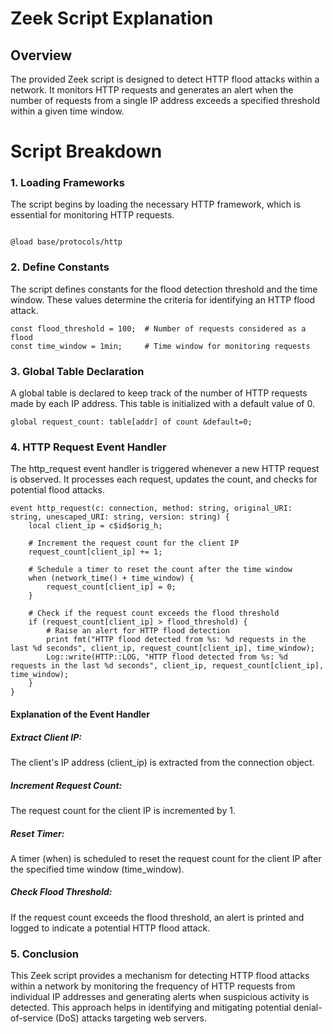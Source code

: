 # Zeek Script Explanation

## Overview

The provided Zeek script is designed to detect HTTP flood attacks within a network. It monitors HTTP requests and generates an alert when the number of requests from a single IP address exceeds a specified threshold within a given time window.

# Script Breakdown
### 1. Loading Frameworks
The script begins by loading the necessary HTTP framework, which is essential for monitoring HTTP requests.

```

@load base/protocols/http
```
### 2. Define Constants
The script defines constants for the flood detection threshold and the time window. These values determine the criteria for identifying an HTTP flood attack.
```
const flood_threshold = 100;  # Number of requests considered as a flood
const time_window = 1min;     # Time window for monitoring requests
```
### 3. Global Table Declaration

A global table is declared to keep track of the number of HTTP requests made by each IP address. This table is initialized with a default value of 0.

```
global request_count: table[addr] of count &default=0;
```
### 4. HTTP Request Event Handler

The http_request event handler is triggered whenever a new HTTP request is observed. It processes each request, updates the count, and checks for potential flood attacks.

```
event http_request(c: connection, method: string, original_URI: string, unescaped_URI: string, version: string) {
    local client_ip = c$id$orig_h;

    # Increment the request count for the client IP
    request_count[client_ip] += 1;

    # Schedule a timer to reset the count after the time window
    when (network_time() + time_window) {
        request_count[client_ip] = 0;
    }

    # Check if the request count exceeds the flood threshold
    if (request_count[client_ip] > flood_threshold) {
        # Raise an alert for HTTP flood detection
        print fmt("HTTP flood detected from %s: %d requests in the last %d seconds", client_ip, request_count[client_ip], time_window);
        Log::write(HTTP::LOG, "HTTP flood detected from %s: %d requests in the last %d seconds", client_ip, request_count[client_ip], time_window);
    }
}
```
#### Explanation of the Event Handler
##### Extract Client IP:

The client's IP address (client_ip) is extracted from the connection object.
##### Increment Request Count:

The request count for the client IP is incremented by 1.
##### Reset Timer:

A timer (when) is scheduled to reset the request count for the client IP after the specified time window (time_window).
##### Check Flood Threshold:

If the request count exceeds the flood threshold, an alert is printed and logged to indicate a potential HTTP flood attack.
### 5. Conclusion

This Zeek script provides a mechanism for detecting HTTP flood attacks within a network by monitoring the frequency of HTTP requests from individual IP addresses and generating alerts when suspicious activity is detected. This approach helps in identifying and mitigating potential denial-of-service (DoS) attacks targeting web servers.